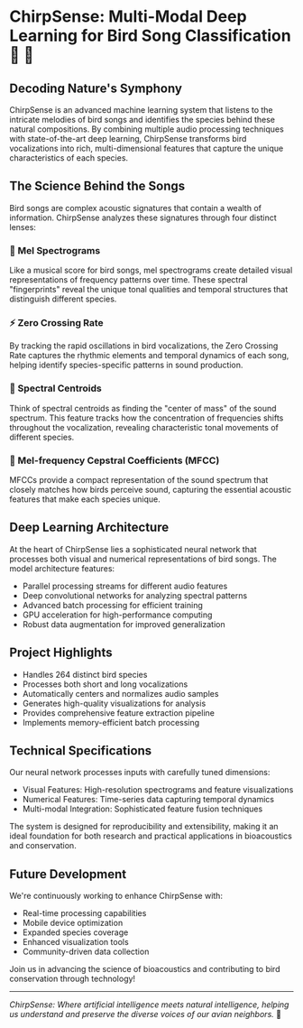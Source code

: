 # ChirpSense: Multi-Modal Deep Learning for Bird Song Classification 🎵 🦜

## Decoding Nature's Symphony

ChirpSense is an advanced machine learning system that listens to the intricate melodies of bird songs and identifies the species behind these natural compositions. By combining multiple audio processing techniques with state-of-the-art deep learning, ChirpSense transforms bird vocalizations into rich, multi-dimensional features that capture the unique characteristics of each species.

## The Science Behind the Songs

Bird songs are complex acoustic signatures that contain a wealth of information. ChirpSense analyzes these signatures through four distinct lenses:

### 🌈 Mel Spectrograms
Like a musical score for bird songs, mel spectrograms create detailed visual representations of frequency patterns over time. These spectral "fingerprints" reveal the unique tonal qualities and temporal structures that distinguish different species.

### ⚡ Zero Crossing Rate
By tracking the rapid oscillations in bird vocalizations, the Zero Crossing Rate captures the rhythmic elements and temporal dynamics of each song, helping identify species-specific patterns in sound production.

### 🎯 Spectral Centroids
Think of spectral centroids as finding the "center of mass" of the sound spectrum. This feature tracks how the concentration of frequencies shifts throughout the vocalization, revealing characteristic tonal movements of different species.

### 🎼 Mel-frequency Cepstral Coefficients (MFCC)
MFCCs provide a compact representation of the sound spectrum that closely matches how birds perceive sound, capturing the essential acoustic features that make each species unique.

## Deep Learning Architecture

At the heart of ChirpSense lies a sophisticated neural network that processes both visual and numerical representations of bird songs. The model architecture features:

- Parallel processing streams for different audio features
- Deep convolutional networks for analyzing spectral patterns
- Advanced batch processing for efficient training
- GPU acceleration for high-performance computing
- Robust data augmentation for improved generalization

## Project Highlights

- Handles 264 distinct bird species
- Processes both short and long vocalizations
- Automatically centers and normalizes audio samples
- Generates high-quality visualizations for analysis
- Provides comprehensive feature extraction pipeline
- Implements memory-efficient batch processing

## Technical Specifications

Our neural network processes inputs with carefully tuned dimensions:
- Visual Features: High-resolution spectrograms and feature visualizations
- Numerical Features: Time-series data capturing temporal dynamics
- Multi-modal Integration: Sophisticated feature fusion techniques

The system is designed for reproducibility and extensibility, making it an ideal foundation for both research and practical applications in bioacoustics and conservation.

## Future Development

We're continuously working to enhance ChirpSense with:
- Real-time processing capabilities
- Mobile device optimization
- Expanded species coverage
- Enhanced visualization tools
- Community-driven data collection

Join us in advancing the science of bioacoustics and contributing to bird conservation through technology!

---

*ChirpSense: Where artificial intelligence meets natural intelligence, helping us understand and preserve the diverse voices of our avian neighbors.* 🌟
